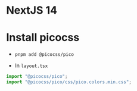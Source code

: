 # NextJS 14

# Install picocss

- `pnpm add @picocss/pico`

- In `layout.tsx`

```ts
import "@picocss/pico";
import "@picocss/pico/css/pico.colors.min.css";
```
